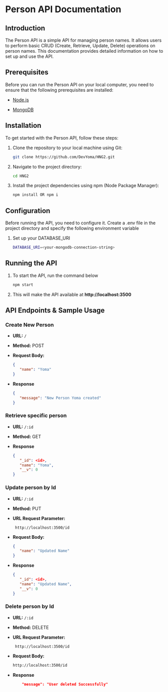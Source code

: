 # Person API Documentation

## Introduction

The Person API is a simple API for managing person names. It allows users to perform basic CRUD (Create, Retrieve, Update, Delete) operations on person names. This documentation provides detailed information on how to set up and use the API.

## Prerequisites

Before you can run the Person API on your local computer, you need to ensure that the following prerequisites are installed:

- [Node.js](https://nodejs.org/)

- [MongoDB](https://www.mongodb.com/)

## Installation

To get started with the Person API, follow these steps:

1. Clone the repository to your local machine using Git:

   ```bash
   git clone https://github.com/DevYoma/HNG2.git

2. Navigate to the project directory:

   ```bash
   cd HNG2

3. Install the project dependencies using npm (Node Package Manager):

   ```bash
   npm install OR npm i 

## Configuration

Before running the API, you need to configure it. Create a .env file in the project directory and specify the following environment variable

1. Set up your DATABASE_URI
   
    ```bash
    DATABASE_URI=<your-mongodb-connection-string> 

## Running the API
1. To start the API, run the command below

   ```bash
   npm start

2. This will make the API available at **http://localhost:3500**


## API Endpoints & Sample Usage
### Create New Person

- **URL:** `/`
- **Method:** POST
- **Request Body:**

   ```json
   {
      "name": "Yoma"
   }
   ```
- **Response**
   ```json
   {
      "message": "New Person Yoma created"
   }
   ```

### Retrieve specific person

- **URL:** `/:id`
- **Method:** GET

- **Response**
   ```json
   {
      "_id": <id>,
      "name": "Yoma",
      "__v": 0
   }
   ```

### Update person by Id

- **URL:** `/:id`
- **Method:** PUT
- **URL Request Parameter:**
  ```react
   http://localhost:3500/id
  ```
- **Request Body:**

   ```json
   {
      "name": "Updated Name"
   }
   ```

- **Response**
   ```json
   {
      "_id": <id>,
      "name": "Updated Name",
      "__v": 0
   }
   ```

### Delete person by Id

- **URL:** `/:id`
- **Method:** DELETE
- **URL Request Parameter:**
  ```react
   http://localhost:3500/id
  ```
- **Request Body:**

   ```bash
   http://localhost:3500/id
   ```

- **Response**
   ```json
       "message": "User deleted Successfully"
   ```